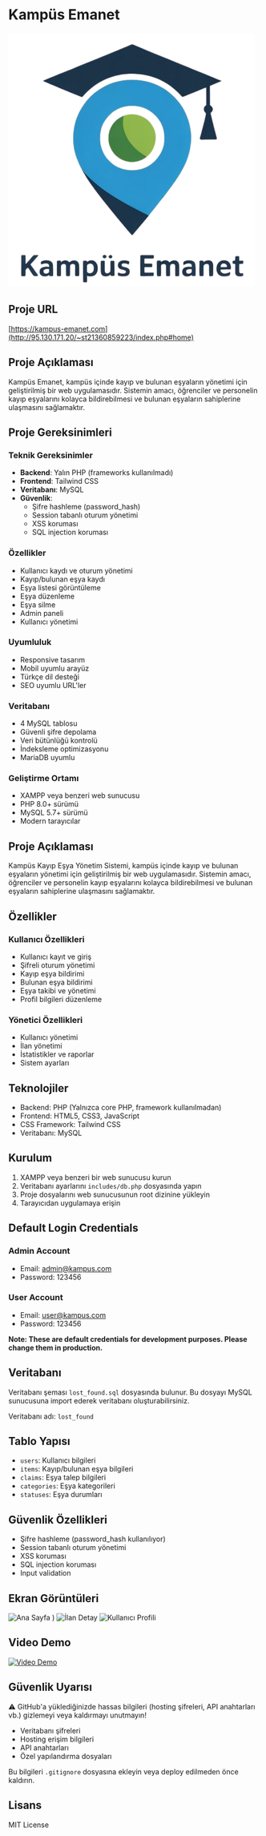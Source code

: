 # Kampüs Emanet

![Kampüs Emanet Logo](assets/logo.png)

## Proje URL
[https://kampus-emanet.com](http://95.130.171.20/~st21360859223/index.php#home)

## Proje Açıklaması
Kampüs Emanet, kampüs içinde kayıp ve bulunan eşyaların yönetimi için geliştirilmiş bir web uygulamasıdır. Sistemin amacı, öğrenciler ve personelin kayıp eşyalarını kolayca bildirebilmesi ve bulunan eşyaların sahiplerine ulaşmasını sağlamaktır.

## Proje Gereksinimleri

### Teknik Gereksinimler
- **Backend**: Yalın PHP (frameworks kullanılmadı)
- **Frontend**: Tailwind CSS
- **Veritabanı**: MySQL
- **Güvenlik**:
  - Şifre hashleme (password_hash)
  - Session tabanlı oturum yönetimi
  - XSS koruması
  - SQL injection koruması

### Özellikler
- Kullanıcı kaydı ve oturum yönetimi
- Kayıp/bulunan eşya kaydı
- Eşya listesi görüntüleme
- Eşya düzenleme
- Eşya silme
- Admin paneli
- Kullanıcı yönetimi

### Uyumluluk
- Responsive tasarım
- Mobil uyumlu arayüz
- Türkçe dil desteği
- SEO uyumlu URL'ler

### Veritabanı
- 4 MySQL tablosu
- Güvenli şifre depolama
- Veri bütünlüğü kontrolü
- İndeksleme optimizasyonu
- MariaDB uyumlu

### Geliştirme Ortamı
- XAMPP veya benzeri web sunucusu
- PHP 8.0+ sürümü
- MySQL 5.7+ sürümü
- Modern tarayıcılar

## Proje Açıklaması
Kampüs Kayıp Eşya Yönetim Sistemi, kampüs içinde kayıp ve bulunan eşyaların yönetimi için geliştirilmiş bir web uygulamasıdır. Sistemin amacı, öğrenciler ve personelin kayıp eşyalarını kolayca bildirebilmesi ve bulunan eşyaların sahiplerine ulaşmasını sağlamaktır.

## Özellikler

### Kullanıcı Özellikleri
- Kullanıcı kayıt ve giriş
- Şifreli oturum yönetimi
- Kayıp eşya bildirimi
- Bulunan eşya bildirimi
- Eşya takibi ve yönetimi
- Profil bilgileri düzenleme

### Yönetici Özellikleri
- Kullanıcı yönetimi
- İlan yönetimi
- İstatistikler ve raporlar
- Sistem ayarları

## Teknolojiler

- Backend: PHP (Yalnızca core PHP, framework kullanılmadan)
- Frontend: HTML5, CSS3, JavaScript
- CSS Framework: Tailwind CSS
- Veritabanı: MySQL

## Kurulum

1. XAMPP veya benzeri bir web sunucusu kurun
2. Veritabanı ayarlarını `includes/db.php` dosyasında yapın
3. Proje dosyalarını web sunucusunun root dizinine yükleyin
4. Tarayıcıdan uygulamaya erişin

## Default Login Credentials

### Admin Account
- Email: admin@kampus.com
- Password: 123456

### User Account
- Email: user@kampus.com
- Password: 123456

**Note: These are default credentials for development purposes. Please change them in production.**

## Veritabanı

Veritabanı şeması `lost_found.sql` dosyasında bulunur. Bu dosyayı MySQL sunucusuna import ederek veritabanı oluşturabilirsiniz.

Veritabanı adı: `lost_found`

## Tablo Yapısı
- `users`: Kullanıcı bilgileri
- `items`: Kayıp/bulunan eşya bilgileri
- `claims`: Eşya talep bilgileri
- `categories`: Eşya kategorileri
- `statuses`: Eşya durumları

## Güvenlik Özellikleri

- Şifre hashleme (password_hash kullanılıyor)
- Session tabanlı oturum yönetimi
- XSS koruması
- SQL injection koruması
- Input validation

## Ekran Görüntüleri

![Ana Sayfa](home.png)
)
![İlan Detay](screenshots/item-detail.png)
![Kullanıcı Profili](screenshots/profile.png)

## Video Demo

[![Video Demo](https://img.youtube.com/vi/VIDEO_ID/0.jpg)](https://youtube.com/watch?v=VIDEO_ID)

## Güvenlik Uyarısı

⚠️ GitHub'a yüklediğinizde hassas bilgileri (hosting şifreleri, API anahtarları vb.) gizlemeyi veya kaldırmayı unutmayın!

- Veritabanı şifreleri
- Hosting erişim bilgileri
- API anahtarları
- Özel yapılandırma dosyaları

Bu bilgileri `.gitignore` dosyasına ekleyin veya deploy edilmeden önce kaldırın.

## Lisans

MIT License
